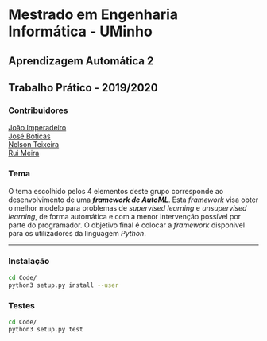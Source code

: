 # Mestrado em Engenharia Informática - UMinho
## Aprendizagem Automática 2
## Trabalho Prático - 2019/2020

### Contribuidores

[João Imperadeiro](https://github.com/JRI98)  
[José Boticas](https://github.com/SacitobJose)  
[Nelson Teixeira](https://github.com/Nelson198)  
[Rui Meira](https://github.com/ruisteve)

### Tema

O tema escolhido pelos 4 elementos deste grupo corresponde ao desenvolvimento de uma ***framework de AutoML***. 
Esta *framework* visa obter o melhor modelo para problemas de *supervised learning* e *unsupervised learning*, de forma automática e com a menor intervenção possível por parte do programador.
O objetivo final é colocar a *framework* disponivel para os utilizadores da linguagem *Python*.

---

### Instalação
```bash
cd Code/
python3 setup.py install --user
```

### Testes
```bash
cd Code/
python3 setup.py test
```